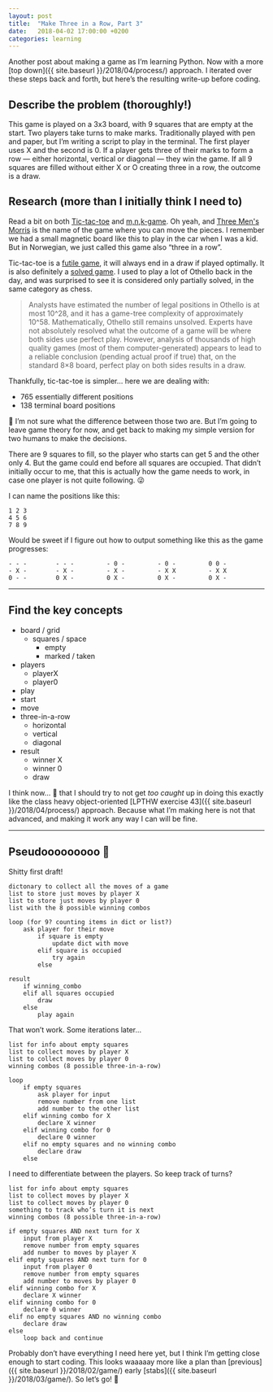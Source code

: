 ```yaml
---
layout: post
title:  "Make Three in a Row, Part 3"
date:   2018-04-02 17:00:00 +0200
categories: learning
---
```


Another post about making a game as I’m learning Python. Now with a more [top down]({{ site.baseurl }}/2018/04/process/) approach. I&nbsp;iterated over these steps back and forth, but here’s the resulting write-up before coding.

## Describe the problem (thoroughly!)

This game is played on a 3x3 board, with 9 squares that are empty at the start. Two players take turns to make marks. Traditionally played with pen and paper, but I’m writing a script to play in the terminal. The first player uses X and the second is 0. If a player gets three of their marks to form a row — either horizontal, vertical or diagonal — they win the game. If all 9 squares are filled without either X or O creating three in a row, the outcome is a draw.

## Research (more than I initially think I need to)

Read a bit on both [Tic-tac-toe](https://en.wikipedia.org/wiki/Tic-tac-toe) and [m,n,k-game](https://en.wikipedia.org/wiki/M,n,k-game). Oh yeah, and [Three Men's Morris](https://en.wikipedia.org/wiki/Three_Men%27s_Morris) is the name of the game where you can move the pieces. I remember we had a small magnetic board like this to play in the car when I was a kid. But in Norwegian, we just called this game also “three in a row”.

Tic-tac-toe is a [futile game](https://en.wikipedia.org/wiki/Futile_game), it will always end in a draw if played optimally. It is also definitely a [solved game](https://en.wikipedia.org/wiki/Solved_game). I used to play a lot of Othello back in the day, and was surprised to see it is considered only partially solved, in the same category as chess.

> Analysts have estimated the number of legal positions in Othello is at most 10^28, and it has a game-tree complexity of approximately 10^58. Mathematically, Othello still remains unsolved. Experts have not absolutely resolved what the outcome of a game will be where both sides use perfect play. However, analysis of thousands of high quality games (most of them computer-generated) appears to lead to a reliable conclusion (pending actual proof if true) that, on the standard 8×8 board, perfect play on both sides results in a draw.

Thankfully, tic-tac-toe is simpler… here we are dealing with:

* 765 essentially different positions
* 138 terminal board positions

🤔 I’m not sure what the difference between those two are. But I’m going to leave game theory for now, and get back to making my simple version for two humans to make the decisions.

There are 9 squares to fill, so the player who starts can get 5 and the other only 4. But the game could end before all squares are occupied. That didn’t initially occur to me, that this is actually how the game needs to work, in case one player is not quite following. 😜

I can name the positions like this:

```
1 2 3
4 5 6
7 8 9
```

Would be sweet if I figure out how to output something like this as the game progresses:

```
- - -        - - -         - 0 -         - 0 -         0 0 -
- X -        - X -         - X -         - X X         - X X
0 - -        0 X -         0 X -         0 X -         0 X -
```

---

## Find the key concepts

* board / grid
  * squares / space
    * empty
    * marked / taken
* players
  * playerX
  * player0
* play
* start
* move
* three-in-a-row
  * horizontal
  * vertical
  * diagonal
* result
  * winner X
  * winner 0
  * draw

I think now… 🤔 that I should try to not get _too caught_ up in doing this exactly like the class heavy object-oriented [LPTHW exercise 43]({{ site.baseurl }}/2018/04/process/) approach. Because what I’m making here is not that advanced, and making it work any way I can will be fine.

---

## Pseudooooooooo 👻

Shitty first draft!

```
dictonary to collect all the moves of a game
list to store just moves by player X
list to store just moves by player 0
list with the 8 possible winning combos

loop (for 9? counting items in dict or list?)
    ask player for their move
        if square is empty
            update dict with move
        elif square is occupied
            try again
        else

result
    if winning_combo
    elif all squares occupied
        draw
    else
        play again
```

That won’t work. Some iterations later…

```
list for info about empty squares
list to collect moves by player X
list to collect moves by player 0
winning combos (8 possible three-in-a-row)

loop
    if empty squares
        ask player for input
        remove number from one list
        add number to the other list
    elif winning combo for X
        declare X winner
    elif winning combo for 0
        declare 0 winner
    elif no empty squares and no winning combo
        declare draw
    else
```

I need to differentiate between the players. So keep track of turns?

```
list for info about empty squares
list to collect moves by player X
list to collect moves by player 0
something to track who’s turn it is next
winning combos (8 possible three-in-a-row)

if empty squares AND next turn for X
    input from player X
    remove number from empty squares
    add number to moves by player X
elif empty squares AND next turn for 0
    input from player 0
    remove number from empty squares
    add number to moves by player 0
elif winning combo for X
    declare X winner
elif winning combo for 0
    declare 0 winner
elif no empty squares AND no winning combo
    declare draw
else
    loop back and continue
```

Probably don’t have everything I need here yet, but I think I’m getting close enough to start coding. This looks waaaaay more like a plan than [previous]({{ site.baseurl }}/2018/02/game/) early [stabs]({{ site.baseurl }}/2018/03/game/). So let’s go! 🚀

